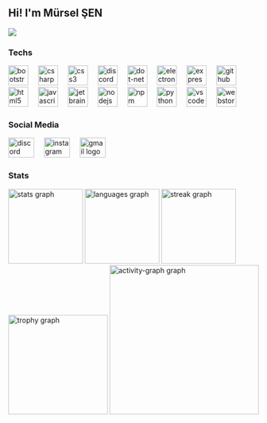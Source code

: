
<h2>Hi! I'm Mürsel ŞEN</h2>
<div align="left">
 <img src="https://visitor-badge.laobi.icu/badge?page_id=murselsen.murselsen&" />
</div>
<div>
<h3 align="left">Techs</h3>
<div align="left">

<img src="https://cdn.jsdelivr.net/gh/devicons/devicon/icons/bootstrap/bootstrap-original.svg" alt="bootstrap logo" height="40"/>
<img width="12"/>

<img src="https://cdn.jsdelivr.net/gh/devicons/devicon/icons/csharp/csharp-original.svg" alt="csharp logo" height="40"/>
<img width="12"/>

<img src="https://cdn.jsdelivr.net/gh/devicons/devicon/icons/css3/css3-original.svg" alt="css3 logo" height="40"/>
<img width="12"/>

<img src="https://skillicons.dev/icons?i=discord" alt="discord logo" height="40"/>
<img width="12"/>

<img src="https://skillicons.dev/icons?i=dotnet" alt="dot-net logo" height="40"/>
<img width="12"/>

<img src="https://cdn.simpleicons.org/electron/47848F" alt="electron logo" height="40"/>
<img width="12"/>

<img src="https://cdn.simpleicons.org/express/000000" alt="express logo" height="40"/>
<img width="12"/>

<img src="https://cdn.simpleicons.org/github/181717" alt="github logo" height="40"/>
<img width="12"/>

<img src="https://cdn.jsdelivr.net/gh/devicons/devicon/icons/html5/html5-original.svg" alt="html5 logo" height="40"/>
<img width="12"/>

<img src="https://cdn.simpleicons.org/javascript/F7DF1E" alt="javascript logo" height="40"/>
<img width="12"/>

<img src="https://cdn.simpleicons.org/jetbrains/000000" alt="jetbrains logo" height="40"/>
<img width="12"/>

<img src="https://cdn.simpleicons.org/nodedotjs/339933" alt="nodejs logo" height="40"/>
<img width="12"/>

<img src="https://cdn.jsdelivr.net/gh/devicons/devicon/icons/npm/npm-original-wordmark.svg" alt="npm logo" height="40"/>
<img width="12"/>

<img src="https://cdn.jsdelivr.net/gh/devicons/devicon/icons/python/python-original.svg" alt="python logo" height="40"/>
<img width="12"/>

<img src="https://cdn.jsdelivr.net/gh/devicons/devicon/icons/vscode/vscode-original.svg" alt="vscode logo" height="40"/>
<img width="12"/>

<img src="https://cdn.simpleicons.org/webstorm/000000" alt="webstorm logo" height="40"/>
<img width="12"/>

</div>
</div>
<div>
<h3 align="left">Social Media</h3>

<a href="discord.com/users/643474762085040138" target='__blank'><img src="https://raw.githubusercontent.com/poyrazavsever/readme-maker/9f115e8a71eadd6caeab48174a2e91b08a11ba03/public/SocialMedia/discord/default.svg" alt="discord logo" height="40" width="52"/></a>
<img width="12"/>
<a href="https://www.instagram.com/35_mursel/" target='__blank'><img src="https://raw.githubusercontent.com/poyrazavsever/readme-maker/9f115e8a71eadd6caeab48174a2e91b08a11ba03/public/SocialMedia/instagram/default.svg" alt="instagram logo" height="40" width="52"/></a>
<img width="12"/>
<a href="murselsen803@gmail.com" target='__blank'><img src="https://raw.githubusercontent.com/poyrazavsever/readme-maker/9f115e8a71eadd6caeab48174a2e91b08a11ba03/public/SocialMedia/gmail/default.svg" alt="gmail logo" height="40" width="52"/></a>
<img width="12"/>
</div>
<div>
<h3 align="left">Stats</h3>
<div align="left">

<img src="https://github-readme-stats.vercel.app/api?username=murselsen&hide_title=false&hide_rank=false&show_icons=true&include_all_commits=true&count_private=true&disable_animations=false&theme=dracula&locale=en&hide_border=false&order=1" height="150" alt="stats graph"  />
<img src="https://github-readme-stats.vercel.app/api/top-langs?username=murselsen&locale=en&hide_title=false&layout=compact&card_width=320&langs_count=5&theme=dracula&hide_border=false&order=2" height="150" alt="languages graph"  />
<img src="https://streak-stats.demolab.com?user=murselsen&locale=en&mode=daily&theme=dracula&hide_border=false&border_radius=5&order=3" height="150" alt="streak graph"  />
<img src="https://github-profile-trophy.vercel.app?username=murselsen&theme=dracula&column=-1&row=1&margin-w=8&margin-h=8&no-bg=false&no-frame=false&order=4" height="200" alt="trophy graph"  />
<img src="https://github-readme-activity-graph.vercel.app/graph?username=murselsen&radius=16&theme=react&area=true&order=5" height="300" alt="activity-graph graph"  />
</div>
</div>
